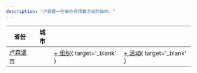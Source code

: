```yaml
---
description: "卢森堡一些举办摇摆舞活动的城市。"
---
```


| 省份 | 城市 | | |
| --- | --- | --- | --- |
| [卢森堡市](by_city.md#luxembourg-city) | | [+ 组织](https://github.com/swingdance/orgs/issues/new?assignees=&labels=add+org&projects=&template=02-add_entity.yml&title=%5Blu%5D%20%3CName%3E&region=lu&province=Luxembourg%20City&city=Luxembourg%20City){ target='_blank' } | [+ 活动](https://github.com/swingdance/events/issues/new?assignees=&labels=add+event&projects=&template=02-add_entity.yml&title=%5B2024%2Flu%5D%20%3CName%3E&region=lu&province=Luxembourg%20City&city=Luxembourg%20City&org_id=&date_starts=2024-&date_ends=2024-){ target='_blank' } |
